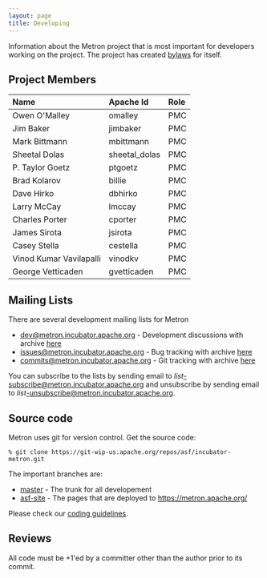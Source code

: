 ```yaml
---
layout: page
title: Developing
---
```


Information about the Metron project that is most important for
developers working on the project. The project has created
[bylaws](bylaws.html) for itself.

## Project Members

Name                    | Apache Id      | Role
:---------------------- | :------------- | :---
Owen O'Malley           | omalley        | PMC
Jim Baker               | jimbaker       | PMC
Mark Bittmann           | mbittmann      | PMC
Sheetal Dolas           | sheetal_dolas  | PMC
P. Taylor Goetz         | ptgoetz        | PMC
Brad Kolarov            | billie         | PMC
Dave Hirko              | dbhirko        | PMC
Larry McCay             | lmccay         | PMC
Charles Porter          | cporter        | PMC
James Sirota            | jsirota        | PMC
Casey Stella            | cestella       | PMC
Vinod Kumar Vavilapalli | vinodkv        | PMC
George Vetticaden       | gvetticaden    | PMC

## Mailing Lists

There are several development mailing lists for Metron

* [dev@metron.incubator.apache.org](mailto:dev@metron.incubator.apache.org) - Development discussions
  with archive [here](https://mail-archives.apache.org/mod_mbox/incubator-metron-dev/)
* [issues@metron.incubator.apache.org](mailto:issues@metron.incubator.apache.org) - Bug tracking
  with archive [here](https://mail-archives.apache.org/mod_mbox/incubator-metron-issues/)
* [commits@metron.incubator.apache.org](mailto:commits@metron.incubator.apache.org) - Git tracking
  with archive [here](https://mail-archives.apache.org/mod_mbox/incubator-metron-commits/)

You can subscribe to the lists by sending email to
*list*-subscribe@metron.incubator.apache.org and unsubscribe by sending email to
*list*-unsubscribe@metron.incubator.apache.org.

## Source code

Metron uses git for version control. Get the source code:

`% git clone https://git-wip-us.apache.org/repos/asf/incubator-metron.git`

The important branches are:

* [master](https://github.com/apache/incubator-metron/tree/master) -
  The trunk for all developement
* [asf-site](https://github.com/apache/incubator-metron/tree/asf-site) -
  The pages that are deployed to https://metron.apache.org/

Please check our [coding guidelines](/develop/coding.html).

## Reviews

All code must be +1'ed by a committer other than the author prior to its
commit.
